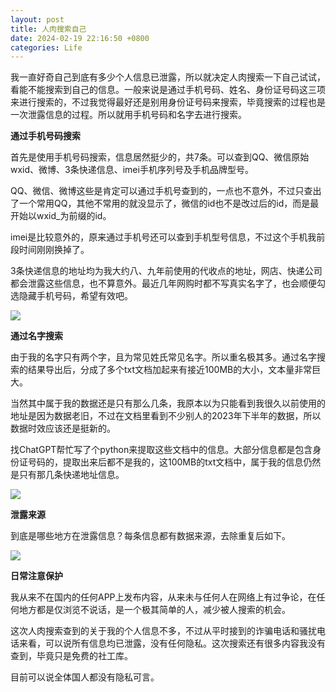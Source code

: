 ```yaml
---
layout: post
title: 人肉搜索自己
date: 2024-02-19 22:16:50 +0800
categories: Life
---
```

我一直好奇自己到底有多少个人信息已泄露，所以就决定人肉搜索一下自己试试，看能不能搜索到自己的信息。一般来说是通过手机号码、姓名、身份证号码这三项来进行搜索的，不过我觉得最好还是别用身份证号码来搜索，毕竟搜索的过程也是一次泄露信息的过程。所以就用手机号码和名字去进行搜索。

**通过手机号码搜索**

首先是使用手机号码搜索，信息居然挺少的，共7条。可以查到QQ、微信原始wxid、微博、3条快递信息、imei手机序列号及手机品牌型号。

QQ、微信、微博这些是肯定可以通过手机号查到的，一点也不意外，不过只查出了一个常用QQ，其他不常用的就没显示了，微信的id也不是改过后的id，而是最开始以wxid_为前缀的id。

imei是比较意外的，原来通过手机号还可以查到手机型号信息，不过这个手机我前段时间刚刚换掉了。

3条快递信息的地址均为我大约八、九年前使用的代收点的地址，网店、快递公司都会泄露这些信息，也不算意外。最近几年网购时都不写真实名字了，也会顺便勾选隐藏手机号码，希望有效吧。

![](https://ucarecdn.com/a3a1d0c0-ca12-4b04-a465-01d571049b1c/4001.webp)

**通过名字搜索**

由于我的名字只有两个字，且为常见姓氏常见名字。所以重名极其多。通过名字搜索的结果导出后，分成了多个txt文档加起来有接近100MB的大小，文本量非常巨大。

当然其中属于我的数据还是只有那么几条，我原本以为只能看到我很久以前使用的地址是因为数据老旧，不过在文档里看到不少别人的2023年下半年的数据，所以数据时效应该还是挺新的。

找ChatGPT帮忙写了个python来提取这些文档中的信息。大部分信息都是包含身份证号码的，提取出来后都不是我的，这100MB的txt文档中，属于我的信息仍然是只有那几条快递地址信息。

![](https://ucarecdn.com/4a8d48bb-6be6-4468-9871-86f0c21f0f22/4002.webp)

**泄露来源**

到底是哪些地方在泄露信息？每条信息都有数据来源，去除重复后如下。

![](https://ucarecdn.com/d28fca04-7782-45e7-be8b-f696172067a4/4003.webp)

**日常注意保护**

我从来不在国内的任何APP上发布内容，从来未与任何人在网络上有过争论，在任何地方都是仅浏览不说话，是一个极其简单的人，减少被人搜索的机会。

这次人肉搜索查到的关于我的个人信息不多，不过从平时接到的诈骗电话和骚扰电话来看，可以说所有信息均已泄露，没有任何隐私。这次搜索还有很多内容我没有查到，毕竟只是免费的社工库。

目前可以说全体国人都没有隐私可言。
